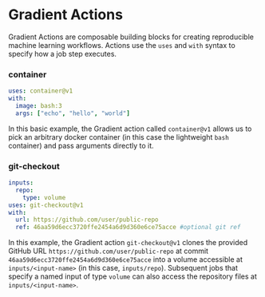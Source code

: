# Gradient Actions

Gradient Actions are composable building blocks for creating reproducible machine learning workflows. Actions use the `uses` and `with` syntax to specify how a job step executes.

### container

```yaml
uses: container@v1
with:
  image: bash:3
  args: ["echo", "hello", "world"]
```

In this basic example, the Gradient action called `container@v1` allows us to pick an arbitrary docker container \(in this case the lightweight `bash` container\) and pass arguments directly to it. 

### git-checkout

```yaml
inputs:
  repo:
    type: volume
uses: git-checkout@v1
with:
  url: https://github.com/user/public-repo
  ref: 46aa59d6ecc3720ffe2454a6d9d360e6ce75acce #optional git ref
```

In this example, the Gradient action `git-checkout@v1` clones the provided GitHub URL `https://github.com/user/public-repo` at commit `46aa59d6ecc3720ffe2454a6d9d360e6ce75acce` into a volume accessible at `inputs/<input-name>` \(in this case, `inputs/repo`\).  Subsequent jobs that specify a named input of type `volume` can also access the repository files at `inputs/<input-name>`.
